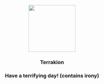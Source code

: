 <p align="center">
    <img src="https://raw.githubusercontent.com/PokeAPI/sprites/master/sprites/pokemon/639.png" width="150" height="150">
</p>
<h3 align="center"> <b>Terrakion</b></h3>
<h3 align="center">Have a terrifying day! (contains irony)</h3>
